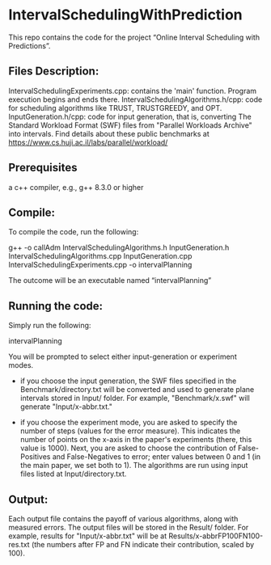 # IntervalSchedulingWithPrediction
This repo contains the code for the project “Online Interval Scheduling with Predictions”. 

## Files Description: 

IntervalSchedulingExperiments.cpp: contains the 'main' function. Program execution begins and ends there.
IntervalSchedulingAlgorithms.h/cpp: code for scheduling algorithms like TRUST, TRUSTGREEDY, and OPT.
InputGeneration.h/cpp: code for input generation, that is, converting The Standard Workload Format (SWF) files from "Parallel Workloads Archive" into intervals. Find details about these public benchmarks at https://www.cs.huji.ac.il/labs/parallel/workload/

## Prerequisites
a c++ compiler, e.g., g++ 8.3.0 or higher

## Compile:
To compile the code, run the following:

g++ -o callAdm IntervalSchedulingAlgorithms.h InputGeneration.h IntervalSchedulingAlgorithms.cpp InputGeneration.cpp IntervalSchedulingExperiments.cpp -o intervalPlanning

The outcome will be an executable named “intervalPlanning”

## Running the code:

Simply run the following:

intervalPlanning

You will be prompted to select either input-generation or experiment modes.
- if you choose the input generation, the SWF files specified in the Benchmark/directory.txt will be converted and used to generate plane intervals stored in Input/ folder. For example, "Benchmark/x.swf" will generate "Input/x-abbr.txt."

- if you choose the experiment mode, you are asked to specify the number of steps (values for the error measure). This indicates the number of points on the x-axis in the paper's experiments (there, this value is 1000). Next, you are asked to choose the contribution of False-Positives and False-Negatives to error; enter values between 0 and 1 (in the main paper, we set both to 1). 
The algorithms are run using input files listed at Input/directory.txt. 

## Output:
Each output file contains the payoff of various algorithms, along with measured errors.
The output files will be stored in the Result/ folder. For example, results for "Input/x-abbr.txt" will be at Results/x-abbrFP100FN100-res.txt (the numbers after FP and FN indicate their contribution, scaled by 100).
